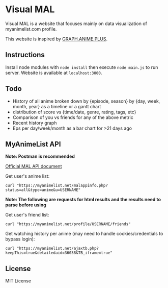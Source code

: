 # Visual MAL

Visual MAL is a website that focuses mainly on data visualization of 
myanimelist.com profile.

This website is inspired by [GRAPH.ANIME.PLUS](https://graph.anime.plus/).

## Instructions

Install node modules with `node install` then execute `node main.js` to run server. 
Website is available at `localhost:3000`.

## Todo

- History of all anime broken down by {episode, season} by {day, week, month, year} as a timeline or a gantt chart
- distribution of score vs {time/date, genre, rating, tags, etc}
- Comparison of you vs friends for any of the above metric
- Recent history graph
- Eps per day/week/month as a bar chart for >21 days ago

## MyAnimeList API

**Note: Postman is recommended**

[Official MAL API document](https://myanimelist.net/modules.php?go=api) 

Get user's anime list:
```
curl "https://myanimelist.net/malappinfo.php?status=all&type=anime&u=USERNAME"
```

**Note: The following are requests for html results and the results need to parse before using**

Get user's friend list:
```
curl "https://myanimelist.net/profile/USERNAME/friends"
```

Get watching history per anime (may need to handle cookies/credentials to bypass login):
```
curl "https://myanimelist.net/ajaxtb.php?keepThis=true&detailedaid=36038&TB_iframe=true"
```

## License

MIT License
